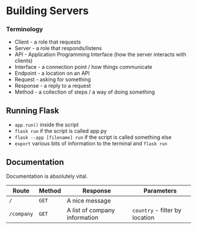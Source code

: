 # Building Servers

### Terminology

- Client - a role that requests
- Server - a role that responds/listens
- API - Application Programming Interface (how the server interacts with clients)
- Interface - a connection point / how things communicate
- Endpoint - a location on an API
- Request - asking for something
- Response - a reply to a request
- Method - a collection of steps / a way of doing something

## Running Flask

- `app.run()` inside the script
- `flask run` if the script is called app.py
- `flask --app [filename] run` if the script is called something else
- `export` various bits of information to the terminal and `flask run`

## Documentation

Documentation is absolutely vital.

| Route | Method | Response | Parameters
| --- | --- | --- | --- |
| `/` | `GET` | A nice message | | 
| `/company` | `GET` | A list of company information | `country` - filter by location |